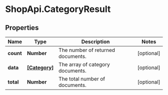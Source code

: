 # ShopApi.CategoryResult

## Properties
Name | Type | Description | Notes
------------ | ------------- | ------------- | -------------
**count** | **Number** | The number of returned documents. | [optional] 
**data** | [**[Category]**](Category.md) | The array of category documents. | [optional] 
**total** | **Number** | The total number of documents. | [optional] 



